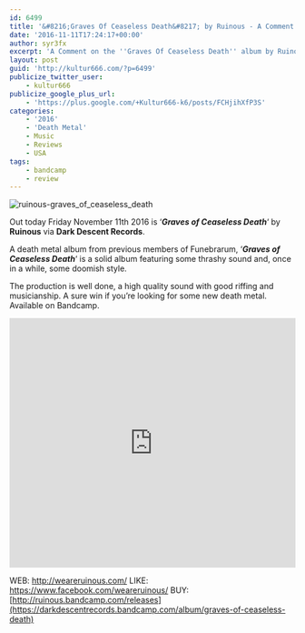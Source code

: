 ```yaml
---
id: 6499
title: '&#8216;Graves Of Ceaseless Death&#8217; by Ruinous - A Comment'
date: '2016-11-11T17:24:17+00:00'
author: syr3fx
excerpt: 'A Comment on the ''Graves Of Ceaseless Death'' album by Ruinous (2016).'
layout: post
guid: 'http://kultur666.com/?p=6499'
publicize_twitter_user:
    - kultur666
publicize_google_plus_url:
    - 'https://plus.google.com/+Kultur666-k6/posts/FCHjihXfP3S'
categories:
    - '2016'
    - 'Death Metal'
    - Music
    - Reviews
    - USA
tags:
    - bandcamp
    - review
---
```


![ruinous-graves_of_ceaseless_death](http://localhost:8080/wp-content/uploads/2016/11/ruinous-graves_of_ceaseless_death.jpg)

Out today Friday November 11th 2016 is ‘***Graves of Ceaseless Death***‘ by **Ruinous** via **Dark Descent Records**.

A death metal album from previous members of Funebrarum, ‘***Graves of Ceaseless Death***‘ is a solid album featuring some thrashy sound and, once in a while, some doomish style.

The production is well done, a high quality sound with good riffing and musicianship. A sure win if you’re looking for some new death metal. Available on Bandcamp.

<iframe style="border: 0; width: 100%; height: 439px;" src="https://bandcamp.com/EmbeddedPlayer/album=1841636943/size=large/bgcol=333333/linkcol=e99708/tracklist=false/transparent=true/" seamless></iframe>

WEB: <http://weareruinous.com/>
LIKE: <https://www.facebook.com/weareruinous/>
BUY: [http://ruinous.bandcamp.com/releases](https://darkdescentrecords.bandcamp.com/album/graves-of-ceaseless-death)